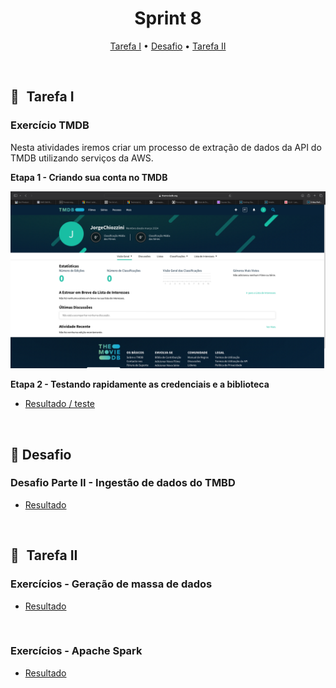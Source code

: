 <h1 align="center"> Sprint 8</h1>

<p align="center">
 <a href="#tarefa">Tarefa I</a> •
 <a href="#desafio">Desafio</a> •
 <a href="#tarefa2">Tarefa II</a>
</p>

<br>

<a id="tarefa"></a>
## 📝   Tarefa I

### Exercício TMDB
Nesta atividades iremos criar um processo de extração de dados da API do TMDB utilizando serviços da AWS.

**Etapa 1 -  Criando sua conta no TMDB**

<img src="evidencias/user.png" alt="Texto Alternativo" width="800">

**Etapa 2 - Testando rapidamente as credenciais e a biblioteca**

- [Resultado / teste](evidencias/usertmdb.ipynb)

<br>

<a id="desafio"></a>
## 🎯  Desafio 

### Desafio Parte II - Ingestão de dados do TMBD

- [Resultado](/DESAFIO/README.md)

<br>

<a id="tarefa2"></a>
## 📝   Tarefa II

### Exercícios - Geração de massa de dados

- [Resultado](evidencias)

<br>

### Exercícios - Apache Spark

- [Resultado](evidencias)
